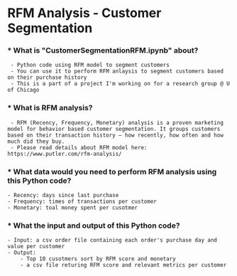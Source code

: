 # RFM Analysis - Customer Segmentation
### * What is "CustomerSegmentationRFM.ipynb" about?
	 - Python code using RFM model to segment customers
	 - You can use it to perform RFM anlaysis to segment customers based on their purchase history
     - This is a part of a project I'm working on for a research group @ U of Chicago 
### * What is RFM analysis?
     - RFM (Recency, Frequency, Monetary) analysis is a proven marketing model for behavior based customer segmentation. It groups customers based on their transaction history – how recently, how often and how much did they buy.
     - Please read details about RFM model here: https://www.putler.com/rfm-analysis/
### * What data would you need to perform RFM analysis using this Python code?
	- Recency: days since last purchase
	- Frequency: times of transactions per customer
	- Monetary: toal money spent per cusotmer 
### * What the input and output of this Python code?	
	- Input: a csv order file containing each order's purchase day and value per customer
	- Output: 
		- Top 10 cusotmers sort by RFM score and monetary
		- a csv file returing RFM score and relevant metrics per customer
    